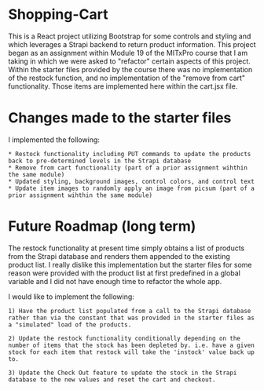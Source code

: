 # Shopping-Cart
This is a React project utilizing Bootstrap for some controls and styling and which leverages a Strapi backend to return product information. This project began as an assignment within Module 19 of the MITxPro course that I am taking in which we were asked to "refactor" certain aspects of this project. Within the starter files provided by the course there was no implementation of the restock function, and no implementation of the "remove from cart" functionality. Those items are implemented here within the cart.jsx file. 

# Changes made to the starter files
I implemented the following: 

    * Restock functionality including PUT commands to update the products back to pre-determined levels in the Strapi database
    * Remove from cart functionality (part of a prior assignment wihthin the same module)
    * Updated styling, background images, control colors, and control text
    * Update item images to randomly apply an image from picsum (part of a prior assignment wihthin the same module)

# Future Roadmap (long term)
The restock functionality at present time simply obtains a list of products from the Strapi database and renders them appended to the existing product list. I really dislike this implementation but the starter files for some reason were provided with the product list at first predefined in a global variable and I did not have enough time to refactor the whole app. 

I would like to implement the following: 

    1) Have the product list populated from a call to the Strapi database rather than via the constant that was provided in the starter files as a "simulated" load of the products. 
    
    2) Update the restock functionality conditionally depending on the number of items that the stock has been depleted by. i.e. have a given stock for each item that restock will take the 'instock' value back up to. 

    3) Update the Check Out feature to update the stock in the Strapi database to the new values and reset the cart and checkout. 
